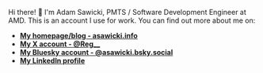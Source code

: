 Hi there! 👋 I'm Adam Sawicki, PMTS / Software Development Engineer at AMD. This is an account I use for work. You can find out more about me on:

- **[My homepage/blog - asawicki.info](https://asawicki.info)**
- **[My X account - @Reg__](https://twitter.com/Reg__)**
- **[My Bluesky account - @asawicki.bsky.social](https://bsky.app/profile/asawicki.bsky.social)**
- **[My LinkedIn profile](https://www.linkedin.com/in/adamsawicki/)**
